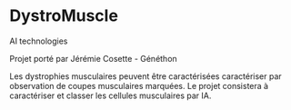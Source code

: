 # DystroMuscle
AI technologies 

Projet porté par Jérémie Cosette - Généthon

Les dystrophies musculaires peuvent être caractérisées caractériser par observation de coupes musculaires marquées. Le projet consistera à caractériser et classer les cellules musculaires par IA.
